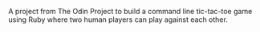 A project from The Odin Project to build a command line tic-tac-toe game using Ruby where two human players can play against each other.